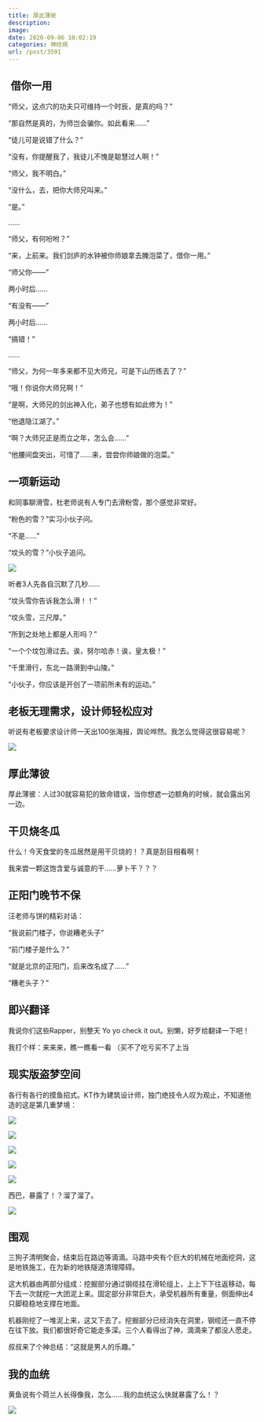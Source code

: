 ```yaml
---
title: 厚此薄彼
description: 
image: 
date: 2020-09-06 10:02:19
categories: 神经病
url: /post/3591
---
```


##  借你一用


“师父，这点穴的功夫只可维持一个时辰，是真的吗？”

“那自然是真的，为师岂会骗你。如此看来……”

“徒儿可是说错了什么？”

“没有，你提醒我了，我徒儿不愧是聪慧过人啊！”

“师父，我不明白。”

“没什么，去，把你大师兄叫来。”

“是。”

……

“师父，有何吩咐？”

“来，上前来。我们剑庐的水钟被你师娘拿去腌泡菜了，借你一用。”

“师父你——”

两小时后……

“有没有——”

两小时后……

“搞错！”

……

“师父，为何一年多来都不见大师兄，可是下山历练去了？”

“哦！你说你大师兄啊！”

“是啊，大师兄的剑出神入化，弟子也想有如此修为！”

“他退隐江湖了。”

“啊？大师兄正是而立之年，怎么会……”

“他腰间盘突出，可惜了……来，尝尝你师娘做的泡菜。”


## 一项新运动


和同事聊滑雪，杜老师说有人专门去滑粉雪，那个感觉非常好。

“粉色的雪？”实习小伙子问。

“不是……”

“坟头的雪？”小伙子追问。

![](https://storageapi.fleek.co/0a3a8890-e65e-47ce-93d7-0442b9209d38-bucket/blog/posts/2020-09/坟园雪-12260420.jpg)

听者3人先各自沉默了几秒……

“坟头雪你告诉我怎么滑！！”

“坟头雪，三尺厚。”

“所到之处地上都是人形吗？”

“一个个坟包滑过去。诶，努尔哈赤！诶，皇太极！”

“千里滑行，东北一路滑到中山陵。”

“小伙子，你应该是开创了一项前所未有的运动。”



## 老板无理需求，设计师轻松应对

听说有老板要求设计师一天出100张海报，舆论哗然。我怎么觉得这很容易呢？

![](https://storageapi.fleek.co/0a3a8890-e65e-47ce-93d7-0442b9209d38-bucket/blog/posts/2020-09/screenshot_20200106_215513.jpg)

## 厚此薄彼

厚此薄彼：人过30就容易犯的致命错误，当你想遮一边额角的时候，就会露出另一边。 


## 干贝烧冬瓜

什么！今天食堂的冬瓜居然是用干贝烧的！？真是刮目相看啊！

我来尝一颗这饱含爱与诚意的干……萝卜干？？？


## 正阳门晚节不保

汪老师与饼的精彩对话：

“我说前门楼子，你说糟老头子”

“前门楼子是什么？”

“就是北京的正阳门，后来改名成了……”

“糟老头子？”


## 即兴翻译

我说你们这些Rapper，别整天 Yo yo check it out。别懒，好歹给翻译一下吧！

我打个样：来来来，瞧一瞧看一看 （买不了吃亏买不了上当


## 现实版盗梦空间

各行有各行的摸鱼招式。KT作为建筑设计师，独门绝技令人叹为观止，不知道他造的这是第几重梦境：

![](https://storageapi.fleek.co/0a3a8890-e65e-47ce-93d7-0442b9209d38-bucket/blog/posts/2020-09/mmexport1593398859570.png)

![](https://storageapi.fleek.co/0a3a8890-e65e-47ce-93d7-0442b9209d38-bucket/blog/posts/2020-09/mmexport1593398867695.png)

![](https://storageapi.fleek.co/0a3a8890-e65e-47ce-93d7-0442b9209d38-bucket/blog/posts/2020-09/mmexport1593398874383.png)

![](https://storageapi.fleek.co/0a3a8890-e65e-47ce-93d7-0442b9209d38-bucket/blog/posts/2020-09/mmexport1593398881771.png)

![](https://storageapi.fleek.co/0a3a8890-e65e-47ce-93d7-0442b9209d38-bucket/blog/posts/2020-09/mmexport1593398888070.png)

西巴，暴露了！？溜了溜了。

![](https://storageapi.fleek.co/0a3a8890-e65e-47ce-93d7-0442b9209d38-bucket/blog/posts/2020-09/1593400025958.gif)

## 围观

三狗子清明聚会，结束后在路边等滴滴。马路中央有个巨大的机械在地面挖洞，这是地铁施工，在为新的地铁隧道清理障碍。

这大机器由两部分组成：挖掘部分通过钢缆挂在滑轮组上，上上下下往返移动，每下去一次就挖一大团泥上来。固定部分非常巨大，承受机器所有重量，侧面伸出4只脚稳稳地支撑在地面。

机器刚挖了一堆泥上来，这又下去了。挖掘部分已经消失在洞里，钢缆还一直不停在往下放。我们都很好奇它能走多深。三个人看得出了神，滴滴来了都没人愿走。

叔叔来了个神总结：“这就是男人的乐趣。”


## 我的血统

黄鱼说有个荷兰人长得像我，怎么……我的血统这么快就暴露了么！？

![](https://storageapi.fleek.co/0a3a8890-e65e-47ce-93d7-0442b9209d38-bucket/blog/posts/2020-09/screenshot_20200710_203254.png)


